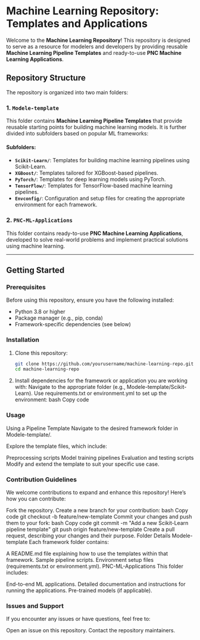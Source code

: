 # Machine Learning Repository: Templates and Applications

Welcome to the **Machine Learning Repository**! This repository is designed to serve as a resource for modelers and developers by providing reusable **Machine Learning Pipeline Templates** and ready-to-use **PNC Machine Learning Applications**.

## Repository Structure

The repository is organized into two main folders:

### 1. `Modele-template`
This folder contains **Machine Learning Pipeline Templates** that provide reusable starting points for building machine learning models. It is further divided into subfolders based on popular ML frameworks:

#### Subfolders:
- **`Scikit-Learn/`**: Templates for building machine learning pipelines using Scikit-Learn.
- **`XGBoost/`**: Templates tailored for XGBoost-based pipelines.
- **`PyTorch/`**: Templates for deep learning models using PyTorch.
- **`TensorFlow/`**: Templates for TensorFlow-based machine learning pipelines.
- **`Envconfig/`**: Configuration and setup files for creating the appropriate environment for each framework.

### 2. `PNC-ML-Applications`
This folder contains ready-to-use **PNC Machine Learning Applications**, developed to solve real-world problems and implement practical solutions using machine learning.

---

## Getting Started

### Prerequisites
Before using this repository, ensure you have the following installed:
- Python 3.8 or higher
- Package manager (e.g., pip, conda)
- Framework-specific dependencies (see below)

### Installation
1. Clone this repository:
   ```bash
   git clone https://github.com/yourusername/machine-learning-repo.git
   cd machine-learning-repo


2. Install dependencies for the framework or application you are working with:
Navigate to the appropriate folder (e.g., Modele-template/Scikit-Learn).
Use requirements.txt or environment.yml to set up the environment:
bash
Copy code

### Usage
Using a Pipeline Template
Navigate to the desired framework folder in Modele-template/.

Explore the template files, which include:

Preprocessing scripts
Model training pipelines
Evaluation and testing scripts
Modify and extend the template to suit your specific use case.

### Contribution Guidelines
We welcome contributions to expand and enhance this repository! Here’s how you can contribute:

Fork the repository.
Create a new branch for your contribution:
bash
Copy code
git checkout -b feature/new-template
Commit your changes and push them to your fork:
bash
Copy code
git commit -m "Add a new Scikit-Learn pipeline template"
git push origin feature/new-template
Create a pull request, describing your changes and their purpose.
Folder Details
Modele-template
Each framework folder contains:

A README.md file explaining how to use the templates within that framework.
Sample pipeline scripts.
Environment setup files (requirements.txt or environment.yml).
PNC-ML-Applications
This folder includes:

End-to-end ML applications.
Detailed documentation and instructions for running the applications.
Pre-trained models (if applicable).

### Issues and Support
If you encounter any issues or have questions, feel free to:

Open an issue on this repository.
Contact the repository maintainers.